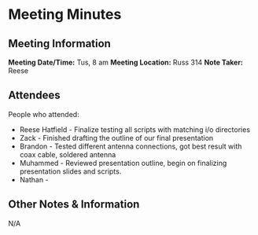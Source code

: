 # Meeting Minutes
## Meeting Information
**Meeting Date/Time:** Tus, 8 am
**Meeting Location:** Russ 314
**Note Taker:** Reese

## Attendees
People who attended:
- Reese Hatfield - Finalize testing all scripts with matching i/o directories
- Zack - Finished drafting the outline of our final presentation
- Brandon - Tested different antenna connections, got best result with coax cable, soldered antenna
- Muhammed - Reviewed presentation outline, begin on finalizing presentation slides and scripts.
- Nathan - 

## Other Notes & Information
N/A

